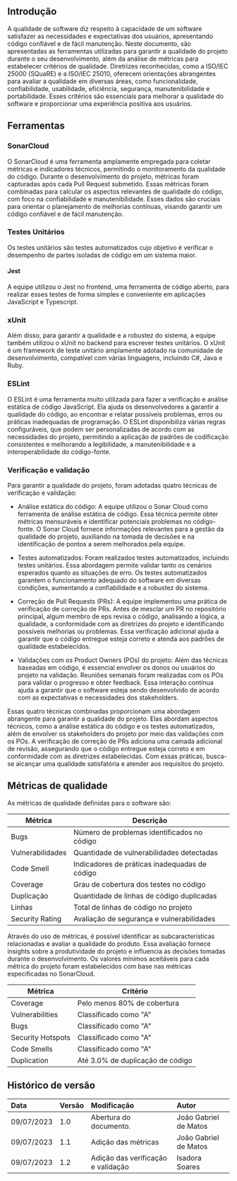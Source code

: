 ## Introdução

A qualidade de software diz respeito à capacidade de um software satisfazer as necessidades e expectativas dos usuários, apresentando código confiável e de fácil manutenção. Neste documento, são apresentadas as ferramentas utilizadas para garantir a qualidade do projeto durante o seu desenvolvimento, além da análise de métricas para estabelecer critérios de qualidade. Diretrizes reconhecidas, como a ISO/IEC 25000 (SQuaRE) e a ISO/IEC 25010, oferecem orientações abrangentes para avaliar a qualidade em diversas áreas, como funcionalidade, confiabilidade, usabilidade, eficiência, segurança, manutenibilidade e portabilidade. Esses critérios são essenciais para melhorar a qualidade do software e proporcionar uma experiência positiva aos usuários.

## Ferramentas

### SonarCloud

O SonarCloud é uma ferramenta amplamente empregada para coletar métricas e indicadores técnicos, permitindo o monitoramento da qualidade do código. Durante o desenvolvimento do projeto, métricas foram capturadas após cada Pull Request submetido. Essas métricas foram combinadas para calcular os aspectos relevantes de qualidade do código, com foco na confiabilidade e manutenibilidade. Esses dados são cruciais para orientar o planejamento de melhorias contínuas, visando garantir um código confiável e de fácil manutenção.

### Testes Unitários

Os testes unitários são testes automatizados cujo objetivo é verificar o desempenho de partes isoladas de código em um sistema maior.

#### Jest

A equipe utilizou o Jest no frontend, uma ferramenta de código aberto, para realizar esses testes de forma simples e conveniente em aplicações JavaScript e Typescript.

### xUnit

Além disso, para garantir a qualidade e a robustez do sistema, a equipe também utilizou o xUnit no backend para escrever testes unitários. O xUnit é um framework de teste unitário amplamente adotado na comunidade de desenvolvimento, compatível com várias linguagens, incluindo C#, Java e Ruby.

### ESLint

O ESLint é uma ferramenta muito utilizada para fazer a verificação e análise estática de código JavaScript. Ela ajuda os desenvolvedores a garantir a qualidade do código, ao encontrar e relatar possíveis problemas, erros ou práticas inadequadas de programação. O ESLint disponibiliza várias regras configuráveis, que podem ser personalizadas de acordo com as necessidades do projeto, permitindo a aplicação de padrões de codificação consistentes e melhorando a legibilidade, a manutenibilidade e a interoperabilidade do código-fonte.

### Verificação e validação

Para garantir a qualidade do projeto, foram adotadas quatro técnicas de verificação e validação:

- Análise estática do código: A equipe utilizou o Sonar Cloud como ferramenta de análise estática de código. Essa técnica permite obter métricas mensuráveis e identificar potenciais problemas no código-fonte. O Sonar Cloud fornece informações relevantes para a gestão da qualidade do projeto, auxiliando na tomada de decisões e na identificação de pontos a serem melhorados pela equipe.

- Testes automatizados: Foram realizados testes automatizados, incluindo testes unitários. Essa abordagem permite validar tanto os cenários esperados quanto as situações de erro. Os testes automatizados garantem o funcionamento adequado do software em diversas condições, aumentando a confiabilidade e a robustez do sistema.

- Correção de Pull Requests (PRs): A equipe implementou uma prática de verificação de correção de PRs. Antes de mesclar um PR no repositório principal, algum membro de eps revisa o código, analisando a lógica, a qualidade, a conformidade com as diretrizes do projeto e identificando possíveis melhorias ou problemas. Essa verificação adicional ajuda a garantir que o código entregue esteja correto e atenda aos padrões de qualidade estabelecidos.

- Validações com os Product Owners (POs) do projeto: Além das técnicas baseadas em código, é essencial envolver os donos ou usuários do projeto na validação. Reuniões semanais foram realizadas com os POs para validar o progresso e obter feedback. Essa interação contínua ajuda a garantir que o software esteja sendo desenvolvido de acordo com as expectativas e necessidades dos stakeholders.

Essas quatro técnicas combinadas proporcionam uma abordagem abrangente para garantir a qualidade do projeto. Elas abordam aspectos técnicos, como a análise estática do código e os testes automatizados, além de envolver os stakeholders do projeto por meio das validações com os POs. A verificação de correção de PRs adiciona uma camada adicional de revisão, assegurando que o código entregue esteja correto e em conformidade com as diretrizes estabelecidas. Com essas práticas, busca-se alcançar uma qualidade satisfatória e atender aos requisitos do projeto.

## Métricas de qualidade

As métricas de qualidade definidas para o software são:

| Métrica          | Descrição                                     |
| ---------------- | --------------------------------------------- |
| Bugs             | Número de problemas identificados no código   |
| Vulnerabilidades | Quantidade de vulnerabilidades detectadas     |
| Code Smell       | Indicadores de práticas inadequadas de código |
| Coverage         | Grau de cobertura dos testes no código        |
| Duplicação       | Quantidade de linhas de código duplicadas     |
| Linhas           | Total de linhas de código no projeto          |
| Security Rating  | Avaliação de segurança e vulnerabilidades     |

Através do uso de métricas, é possível identificar as subcaracterísticas relacionadas e avaliar a qualidade do produto. Essa avaliação fornece insights sobre a produtividade do projeto e influencia as decisões tomadas durante o desenvolvimento. Os valores mínimos aceitáveis para cada métrica do projeto foram estabelecidos com base nas métricas especificadas no SonarCloud.

| Métrica           | Critério                         |
| ----------------- | -------------------------------- |
| Coverage          | Pelo menos 80% de cobertura      |
| Vulnerabilities   | Classificado como "A"            |
| Bugs              | Classificado como "A"            |
| Security Hotspots | Classificado como "A"            |
| Code Smells       | Classificado como "A"            |
| Duplication       | Até 3.0% de duplicação de código |

## Histórico de versão

| Data       | Versão | Modificação                        | Autor                 |
| :--------- | :----- | :--------------------------------- | :-------------------- |
| 09/07/2023 | 1.0    | Abertura do documento.             | João Gabriel de Matos |
| 09/07/2023 | 1.1    | Adição das métricas                | João Gabriel de Matos |
| 09/07/2023 | 1.2    | Adição das verificação e validação | Isadora Soares        |
